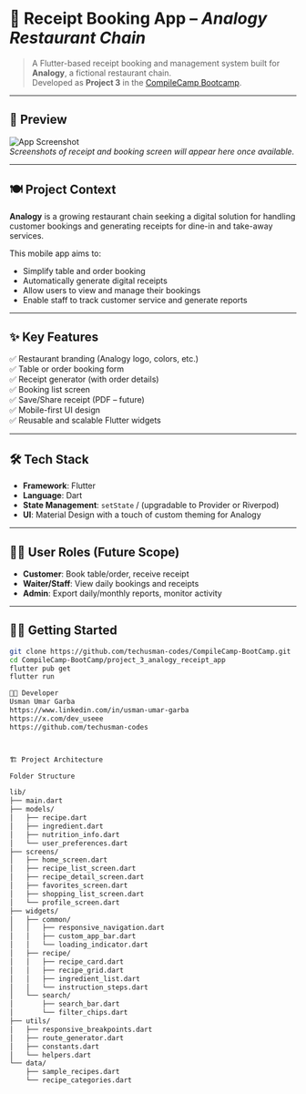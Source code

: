 # 🧾 Receipt Booking App – *Analogy Restaurant Chain*

> A Flutter-based receipt booking and management system built for **Analogy**, a fictional restaurant chain.  
> Developed as **Project 3** in the [CompileCamp Bootcamp](https://github.com/techusman-codes/CompileCamp-BootCamp).

---

## 📸 Preview

![App Screenshot](assets/analogy_receipt_preview.png)  
*Screenshots of receipt and booking screen will appear here once available.*

---

## 🍽️ Project Context

**Analogy** is a growing restaurant chain seeking a digital solution for handling customer bookings and generating receipts for dine-in and take-away services.

This mobile app aims to:

- Simplify table and order booking
- Automatically generate digital receipts
- Allow users to view and manage their bookings
- Enable staff to track customer service and generate reports

---

## ✨ Key Features

✅ Restaurant branding (Analogy logo, colors, etc.)  
✅ Table or order booking form  
✅ Receipt generator (with order details)  
✅ Booking list screen  
✅ Save/Share receipt (PDF – future)  
✅ Mobile-first UI design  
✅ Reusable and scalable Flutter widgets

---

## 🛠 Tech Stack

- **Framework**: Flutter
- **Language**: Dart
- **State Management**: `setState` / (upgradable to Provider or Riverpod)
- **UI**: Material Design with a touch of custom theming for Analogy

---

## 🧑‍🍳 User Roles (Future Scope)

- **Customer**: Book table/order, receive receipt  
- **Waiter/Staff**: View daily bookings and receipts  
- **Admin**: Export daily/monthly reports, monitor activity

---

## 🧑‍💻 Getting Started

```bash
git clone https://github.com/techusman-codes/CompileCamp-BootCamp.git
cd CompileCamp-BootCamp/project_3_analogy_receipt_app
flutter pub get
flutter run

👨‍💻 Developer
Usman Umar Garba
https://www.linkedin.com/in/usman-umar-garba
https://x.com/dev_useee
https://github.com/techusman-codes



🏗️ Project Architecture

Folder Structure

lib/
├── main.dart
├── models/
│   ├── recipe.dart
│   ├── ingredient.dart
│   ├── nutrition_info.dart
│   └── user_preferences.dart
├── screens/
│   ├── home_screen.dart
│   ├── recipe_list_screen.dart
│   ├── recipe_detail_screen.dart
│   ├── favorites_screen.dart
│   ├── shopping_list_screen.dart
│   └── profile_screen.dart
├── widgets/
│   ├── common/
│   │   ├── responsive_navigation.dart
│   │   ├── custom_app_bar.dart
│   │   └── loading_indicator.dart
│   ├── recipe/
│   │   ├── recipe_card.dart
│   │   ├── recipe_grid.dart
│   │   ├── ingredient_list.dart
│   │   └── instruction_steps.dart
│   └── search/
│       ├── search_bar.dart
│       └── filter_chips.dart
├── utils/
│   ├── responsive_breakpoints.dart
│   ├── route_generator.dart
│   ├── constants.dart
│   └── helpers.dart
└── data/
    ├── sample_recipes.dart
    └── recipe_categories.dart

